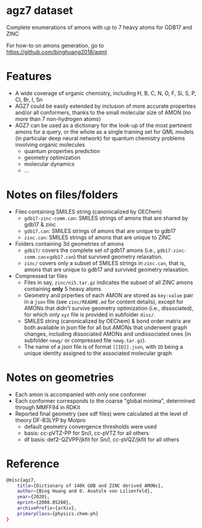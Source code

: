 # agz7 dataset
Complete enumerations of amons with up to 7 heavy atoms for GDB17 and ZINC

For how-to on amons generation, go to https://github.com/binghuang2018/aqml

# Features
- A wide coverage of organic chemistry, including H, B, C, N, O, F, Si, S, P, Cl, Br, I, Sn
- AGZ7 could be easily extended by inclusion of more accurate properties and/or all conformers, thanks to the small molecular size of AMON (no more than 7
non-hydrogen atoms)
- AGZ7 can be used as a dictionary for the look-up of the most pertinent amons for a query, or the whole as a single training set for QML models (in particular deep neural network) for quantum chemistry problems involving organic molecules
  - quantum properties prediction
  - geometry optimization
  - molecular dynamics
  - ...

# Notes on files/folders
- Files containing SMILES string (canonicalized by OEChem)
  - `gdb17-zinc-comm.can`: SMILES strings of amons that are shared by gdb17 & zinc
  - `gdb17.can`: SMILES strings of amons that are unique to gdb17
  - `zinc.can`: SMILES strings of amons that are unique to ZINC
- Folders containing 3d geometries of amons
  - `gdb17/` covers the complete set of gdb17 amons (i.e., `gdb17-zinc-comm.can`+`gdb17.can`) that survived geometry relaxation.
  - `zinc/` covers only a subset of SMILES strings in `zinc.can`, that is, amons that are unique to gdb17 and survived geometry relaxation.
- Compressed tar files
  - Files in say, `zinc/ni5.tar.gz` indicates the subset of all ZINC amons containing **__only__** 5 heavy atoms
  - Geometry and prperties of each AMON are stored as `key:value` pair in a `json` file (see `zinc/README.md` for content details), except for AMONs that didn't survive geometry optimization (i.e., dissociated), for which only `xyz` file is provided in subfolder `diss/`.
  - SMILES string (canonicalized by OEChem) & bond order matrix are both available in json file for all but AMONs that underwent graph changes, including dissociated AMONs and undissociated ones (in subfolder `newg/` or compressed file `newg.tar.gz`).
  - The name of a json file is of format `[[ID]].json`, with `ID` being a unique identity assigned to the associated molecular graph


# Notes on geometries
- Each amon is accompanied with only one conformer
- Each conformer corresponds to the coarse "global minima", determined through MMFF94 in RDKit
- Reported final geometry (see sdf files) were calculated at the level of theory DF-B3LYP by Molpro
  - default geometry convergence thresholds were used
  - basis: cc-pVTZ-PP for Sn/I, cc-pVTZ for all others
  - df basis: def2-QZVPP/jkfit for Sn/I, cc-pVQZ/jkfit for all others

# Reference
```bash
@misc{agz7,
    title={Dictionary of 140k GDB and ZINC derived AMONs},
    author={Bing Huang and O. Anatole von Lilienfeld},
    year={2020},
    eprint={2008.05260},
    archivePrefix={arXiv},
    primaryClass={physics.chem-ph}
}
```
